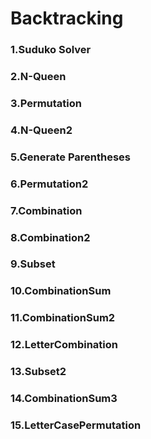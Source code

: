 # Backtracking
### 1.Suduko Solver
### 2.N-Queen
### 3.Permutation
### 4.N-Queen2
### 5.Generate Parentheses
### 6.Permutation2
### 7.Combination
### 8.Combination2
### 9.Subset
### 10.CombinationSum
### 11.CombinationSum2
### 12.LetterCombination
### 13.Subset2
### 14.CombinationSum3
### 15.LetterCasePermutation
